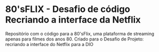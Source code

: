 # 80'sFLIX - Desafio de código Recriando a interface da Netflix
Repositório com o código para a 80'sFlix, uma plataforma de streaming apenas para filmes dos anos 80. Criado para o Desafio de Projeto: recriando a interface do Netflix para a DIO
